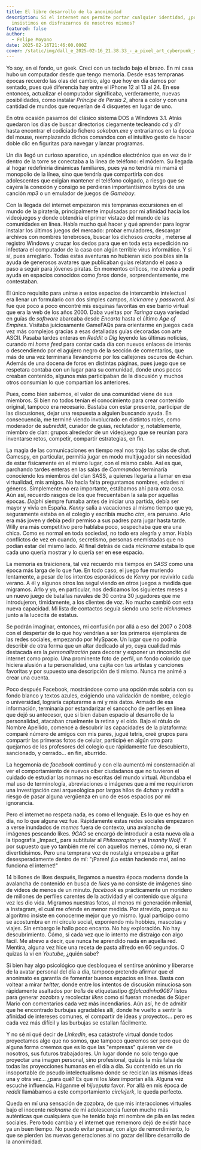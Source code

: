 ```yaml
---
title: El libre desarrollo de la anonimidad
description: Si el internet nos permite portar cualquier identidad, ¿por qué
  insistimos en disfrazarnos de nosotros mismos?
featured: false
author:
  - Felipe Moyano
date: 2025-02-16T21:46:00.000Z
cover: /static/img/dall_e_2025-02-16_21.38.33_-_a_pixel_art_cyberpunk_scene_inspired_by_prince_of_persia_2_environments._the_setting_features_ancient_persian-style_architecture_mixed_with_futuristic.webp
---
```

Yo soy, en el fondo, un geek. Crecí con un teclado bajo el brazo. En mi casa hubo un computador desde que tengo memoria. Desde esas tempranas épocas recuerdo las olas del cambio, algo que hoy en día damos por sentado, pues qué diferencia hay entre el iPhone 12 al 13 al 24. En ese entonces, actualizar el computador significaba, verderamente, nuevas posibilidades, como instalar *Príncipe de Persia 2*, ahora a color y con una cantidad de mundos que requerían de 4 disquetes en lugar de uno.

En otra ocasión pasamos del clásico sistema DOS a Windows 3.1. Atrás quedaron los días de buscar directorios ciegamente tecleando *cd* y *dir* hasta encontrar el codiciado fichero *sokoban.exe* y entraríamos en la época del mouse, reemplazando dichos comandos con el intuitivo gesto de hacer doble clic en figuritas para navegar y lanzar programas.

Un día llegó un curioso aparatico, un apéndice electrónico que en vez de ir dentro de la torre se conectaba a la línea de teléfono: el módem. Su llegada al hogar redefiniría dinámicas familiares, pues ya no tendría mi mamá el monopolio de la línea, sino que tendría que compartirla con dos adolescentes que exigían mantener el teléfono colgado, a riesgo que se cayera la conexión y consigo se perdieran importantísimos bytes de una canción *mp3* o un emulador de juegos de *Gameboy*.

Con la llegada del internet empezaron mis tempranas excursiones en el mundo de la piratería, principalmente impulsadas por mi afinidad hacia los videojuegos y donde obtendría el primer vistazo del mundo de las comunidades en línea. Había mucho qué hacer y qué aprender para lograr instalar los últimos juegos del mercado: probar emuladores, descargar archivos con nombres tenebrosos, buscar los dichosos *cracks* , meterse al registro Windows y cruzar los dedos para que en toda esta expedición no infectara el computador de la casa con algún terrible virus informático. Y si sí, pues arreglarlo. Todas estas aventuras no hubieran sido posibles sin la ayuda de generosos avatares que publicaban guías relatando el paso a paso a seguir para jóvenes piratas. En momentos críticos, me atrevía a pedir ayuda en espacios conocidos como *foros* donde, sorprendentemente, me contestaban.

El único requisito para unirse a estos espacios de intercambio intelectual era llenar un formulario con dos simples campos, *nickname* y *password*. Así fue que poco a poco encontré mis esquinas favoritas en ese barrio virtual que era la web de los años 2000. Daba vueltas por *Taringa* cuya variedad en guías de *software* abarcaba desde *Encarta* hasta el último *Age of Empires*. Visitaba juiciosamente GameFAQs para orientarme en juegos cada vez más complejos gracias a esas detalladas guías decoradas con arte ASCII. Pasaba tardes enteras en *Reddit* o *Dig* leyendo las últimas noticias, curando mi *home feed* para contar cada día con nuevos enlaces de interés o descendiendo por el agujero negro de la sección de comentarios, que más de una vez terminaría llevándome por los callejones oscuros de 4chan. Además de una docena de foros en distintas páginas, pues juego que se respetara contaba con un lugar para su comunidad, donde unos pocos creaban contenido, algunos más participaban de la discusión y muchos otros consumían lo que compartían los anteriores.

Pues, como bien sabemos, el valor de una comunidad viene de sus miembros. Si bien no todos tenían el conocimiento para crear contenido original, tampoco era necesario. Bastaba con estar presente, participar de las discusiones, dejar una respuesta a alguien buscando ayuda. En consecuencia, me terminé viendo involucrado en distintos roles, como moderador de *subreddit*, curador de guías, reclutador y, notablemente, miembro de clan: grupos alrededor de un videojuego que se reunían para inventarse retos, competir, compartir estrategias, en fin.

La magia de las comunicaciones en tiempo real nos trajo las salas de chat. Gamespy, en particular, permitía jugar en modo multijugador sin necesidad de estar físicamente en el mismo lugar, con el mismo cable. Así es que, parchando tardes enteras en las salas de *Commandos* terminaría conociendo los miembros del clan SASS, a quienes llegaría a llamar en esa virtualidad, mis amigos. No hacía falta preguntamos nombres, edades ni géneros. Simplemente no era importante, estábamos ahí para otra cosa. Aún así, recuerdo rasgos de los que frecuentaban la sala por aquellas épocas. *Delphi* siempre fumaba antes de iniciar una partida, debía ser mayor y vivía en España. *Kenny* salía a vacaciones al mismo tiempo que yo, seguramente estaba en el colegio y escribía mucho *ctm*, era peruano. Arlo era más joven y debía pedir permiso a sus padres para jugar hasta tarde. Willy era más competitivo pero hablaba poco, sospechaba que era una chica. Como es normal en toda sociedad, no todo era alegría y amor. Había conflictos de vez en cuando, secretismo, personas enemistadas que no podían estar del mismo lado. Al final detrás de cada *nickname* estaba lo que cada uno quería mostrar y lo quería ser en ese espacio.

La memoria es traicionera, tal vez recuerdo mis tiempos en *SASS* como una época más larga de lo que fue. En todo caso, el juego fue muriendo lentamente, a pesar de los intentos esporádicos de *Kenny* por revivirlo cada verano. A él y algunos otros los seguí viendo en otros juegos a medida que migramos. Arlo y yo, en particular, nos dedicamos los siguientes meses a un nuevo juego de batallas navales de 30 contra 30 jugadores que me introdujeron, tímidamente, a los clientes de voz. No mucho cambió con esta nueva capacidad. Mi lista de contactos seguía siendo una serie *nicknames* junto a la lucecita de estatus.

Se podrán imaginar, entonces, mi confusión por allá a eso del 2007 o 2008 con el despertar de lo que hoy vendrían a ser los primeros ejemplares de las redes sociales, empezando por MySpace. Un lugar que no podría describir de otra forma que un altar dedicado al *yo*, cuya cualidad más destacada era la *personalización* para decorar y exponer un rinconcito del internet como propio. Una prominente foto de perfil, un fondo colorido que hiciera alusión a tu personalidad, una cajita con tus artistas y canciones favoritas y por supuesto una descripción de ti mismo. Nunca me animé a crear una cuenta.

Poco después Facebook, mostrándose como una opción más sobria con su fondo blanco y textos azules, exigiendo una validación de nombre, colegio o universidad, lograría capturarme a mí y mis datos. Armado de esa información, terminaría por estandarizar el sancocho de perfiles en línea que dejó su antecesor, que si bien daban espacio al desarrollo de la personalidad, atacaban cruelmente la retina y el oído. Bajo el rótulo de Nombre Apellido, comencé a descubrir las capacidades de la plataforma: comparé número de amigos con mis pares, jugué tetris, creé grupos para compartir las primeras fotos de celular, participé en algún otro para quejarnos de los profesores del colegio que rápidamente fue descubierto, sancionado, y cerrado... en fin, aburrido.

La hegemonía de *facebook* continuó y con ella aumentó mi consternación al ver el comportamiento de nuevos cíber ciudadanos que no tuvieron el cuidado de estudiar las normas no escritas del mundo virtual. Abundaba el mal uso de terminología, abreviaciones e imágenes que a mí me requirieron una investigación casi arqueológica por largos hilos de *4chan* y *reddit* a riesgo de pasar alguna vergüenza en uno de esos espacios por mi ignorancia.

Pero el internet no respeta nada, es como el lenguaje. Es lo que es hoy en día, no lo que alguna vez fue. Rápidamente estas redes sociales empezaron a verse inundados de *memes* fuera de contexto, una avalancha de imágenes pescando likes. *9GAG* se encargó de introducir a esta nueva ola a la tipografía \_Impact\_ para subtitular al *Philosoraptor* y al *Insanity Wolf*. Y por supuesto que yo también me reí con aquellos memes, cómo no, si eran divertidísimos. Pero una temprana voz de nostalgia empezaba a gritar desesperadamente dentro de mí: "¡Paren! ¡Lo están haciendo mal, así no funciona el internet!"

14 billones de likes después, llegamos a nuestra época moderna donde la avalancha de contenido en busca de *likes* ya no consiste de imágenes sino de videos de menos de un minuto. *facebook* es prácticamente un moridero de millones de perfiles carentes de la actividad y el contenido que alguna vez les dio vida. Migramos nuestras fotos, al menos mi generación milenial, a Instagram, el cual me ofende en menor medida. Por atrevido, porque su algoritmo insiste en conocerme mejor que yo mismo. Igual participo como se acostumbra en mi círculo social, exponiendo mis hobbies, mascotas y viajes. Sin embargo le hallo poco encanto. No hay exploración. No hay descubrimiento. Cómo, si cada vez que lo intento me distraigo con algo fácil. Me atrevo a decir, que nunca he aprendido nada en aquella red. Mentira, alguna vez hice una receta de pasta alfredo en 60 segundos. O quizas la vi en *Youtube*, ¿quién sabe?

Si bien hay algo psicológico que desbloquea el sentirse anónimo y liberarse de la avatar personal del día a día, tampoco pretendo afirmar que el anonimato es garantía de fomentar buenos espacios en línea. Basta con voltear a mirar *twitter,* donde entre los intentos de discusión minuciosa son rápidamente asaltados por *trolls* de etiquetastipo *@falcadinho9087* listos para generar zozobra y recolectar *likes* como si fueran monedas de Súper Mario con comentarios cada vez más incendiarios. Aún así, he de admitir que he encontrado burbujas agradables allí, donde he vuelto a sentir la afinidad de intereses comunes, el compartir de ideas y proyectos... pero es cada vez más difícil y las burbujas se estallan fácilmente.

Y no sé ni qué decir de *LinkedIn*, esa catástrofe virtual donde todos proyectamos algo que no somos, que tampoco queremos ser pero que de alguna forma creemos que es lo que las "empresas" quieren ver de nosotros, sus futuros trabajadores. Un lugar donde no solo tengo que proyectar una imagen personal, sino profesional, quizás la más falsa de todas las proyecciones humanas en el día a día. Su contenido es un río insoportable de pseudo intelectualismo donde se reciclan las mismas ideas una y otra vez... ¿para qué? Es que ni los *likes* importan allá. Alguna vez escuché influencia. Háganme el *hijueputa* favor. Por allá en mis época de *reddit* llamábamos a este comportamiento *circlejerk*, le queda perfecto.

Queda en mí una sensación de zozobra, de que mis interacciones virtuales bajo el inocente *nickname* de mi adolescencia fueron mucho más auténticas que cualquiera que he tenido bajo mi nombre de pila en las redes sociales. Pero todo cambia y el internet que rememoro dejó de existir hace ya un buen tiempo. No puedo evitar pensar, con algo de remordimiento, lo que se pierden las nuevas generaciones al no gozar del libre desarrollo de la anonimidad.
